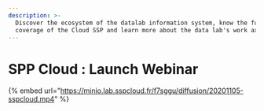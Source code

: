```yaml
---
description: >-
  Discover the ecosystem of the datalab information system, know the functional
  coverage of the Cloud SSP and learn more about the data lab's work axes.
---
```


# SPP Cloud : Launch Webinar

{% embed url="https://minio.lab.sspcloud.fr/f7sggu/diffusion/20201105-sspcloud.mp4" %}
